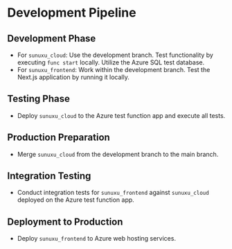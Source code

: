 # Development Pipeline

## Development Phase
- For `sunuxu_cloud`: Use the development branch. Test functionality by executing `func start` locally. Utilize the Azure SQL test database.
- For `sunuxu_frontend`: Work within the development branch. Test the Next.js application by running it locally.

## Testing Phase
- Deploy `sunuxu_cloud` to the Azure test function app and execute all tests.

## Production Preparation
- Merge `sunuxu_cloud` from the development branch to the main branch.

## Integration Testing
- Conduct integration tests for `sunuxu_frontend` against `sunuxu_cloud` deployed on the Azure test function app.

## Deployment to Production
- Deploy `sunuxu_frontend` to Azure web hosting services.
